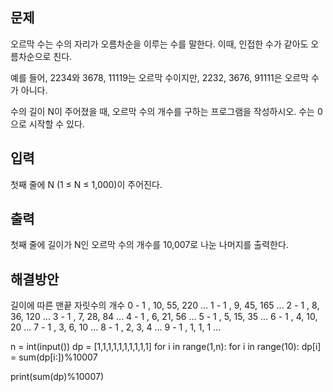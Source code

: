 ## 문제
오르막 수는 수의 자리가 오름차순을 이루는 수를 말한다. 이때, 인접한 수가 같아도 오름차순으로 친다.

예를 들어, 2234와 3678, 11119는 오르막 수이지만, 2232, 3676, 91111은 오르막 수가 아니다.

수의 길이 N이 주어졌을 때, 오르막 수의 개수를 구하는 프로그램을 작성하시오. 수는 0으로 시작할 수 있다.

## 입력
첫째 줄에 N (1 ≤ N ≤ 1,000)이 주어진다.

## 출력
첫째 줄에 길이가 N인 오르막 수의 개수를 10,007로 나눈 나머지를 출력한다.

## 해결방안
길이에 따른 맨끝 자릿수의 개수
0 - 1 , 10, 55, 220 ...
1 - 1 , 9, 45, 165 ...
2 - 1 , 8, 36, 120 ...
3 - 1 , 7, 28, 84 ...
4 - 1 , 6, 21, 56 ...
5 - 1 , 5, 15, 35 ...
6 - 1 , 4, 10, 20 ...
7 - 1 , 3, 6, 10 ...
8 - 1 , 2, 3, 4 ...
9 - 1 , 1, 1, 1 ...

n = int(input())
dp = [1,1,1,1,1,1,1,1,1,1]
for i in range(1,n):
    for i in range(10):
        dp[i] = sum(dp[i:])%10007

print(sum(dp)%10007)
